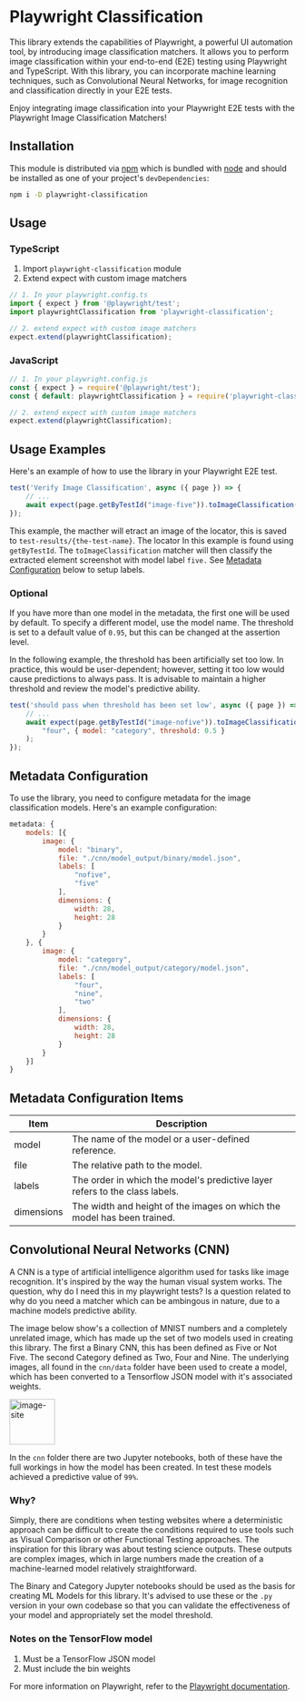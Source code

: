 # Playwright Classification 

This library extends the capabilities of Playwright, a powerful UI automation tool, by introducing image classification matchers. It allows you to perform image classification within your end-to-end (E2E) testing using Playwright and TypeScript. With this library, you can incorporate machine learning techniques, such as Convolutional Neural Networks, for image recognition and classification directly in your E2E tests.

Enjoy integrating image classification into your Playwright E2E tests with the Playwright Image Classification Matchers!

## Installation

This module is distributed via [npm](https://npmjs.com/) which is bundled with [node](https://nodejs.org/) and
should be installed as one of your project's `devDependencies`:

```bash
npm i -D playwright-classification
```

## Usage

### TypeScript
1. Import `playwright-classification` module
2. Extend expect with custom image matchers

```typescript
// 1. In your playwright.config.ts
import { expect } from '@playwright/test';
import playwrightClassification from 'playwright-classification';

// 2. extend expect with custom image matchers
expect.extend(playwrightClassification);
```

### JavaScript

```javascript
// 1. In your playwright.config.js
const { expect } = require('@playwright/test');
const { default: playwrightClassification } = require('playwright-classification');

// 2. extend expect with custom image matchers
expect.extend(playwrightClassification);
```

## Usage Examples

Here's an example of how to use the library in your Playwright E2E test.

```javascript
test('Verify Image Classification', async ({ page }) => {
    // ...
    await expect(page.getByTestId("image-five")).toImageClassification("five");
});
```

This example, the macther will etract an image of the locator, this is saved to `test-results/{the-test-name}`. The locator In this example is found using `getByTestId`. The `toImageClassification` matcher will then classify the extracted element screenshot with model label `five.` See [Metadata Configuration](#metadata-configuration) below to setup labels.

### Optional

If you have more than one model in the metadata, the first one will be used by default. To specify a different model, use the model name. The threshold is set to a default value of `0.95`, but this can be changed at the assertion level.

In the following example, the threshold has been artificially set too low. In practice, this would be user-dependent; however, setting it too low would cause predictions to always pass. It is advisable to maintain a higher threshold and review the model's predictive ability.

```javascript
test('should pass when threshold has been set low', async ({ page }) => {
    // ...
    await expect(page.getByTestId("image-nofive")).toImageClassification(
        "four", { model: "category", threshold: 0.5 }
    );
});
```

## Metadata Configuration

To use the library, you need to configure metadata for the image classification models. Here's an example configuration:

```javascript
metadata: {
    models: [{
        image: {
            model: "binary",
            file: "./cnn/model_output/binary/model.json",
            labels: [
                "nofive",
                "five"
            ],
            dimensions: {
                width: 28,
                height: 28
            }
        }
    }, {
        image: {
            model: "category",
            file: "./cnn/model_output/category/model.json",
            labels: [
                "four",
                "nine",
                "two"
            ],
            dimensions: {
                width: 28,
                height: 28
            }
        }
    }]
}
```

## Metadata Configuration Items

| Item         | Description                                                |
|-------------- | ---------------------------------------------------------- |
| model        | The name of the model or a user-defined reference.         |
| file         | The relative path to the model.                             |
| labels       | The order in which the model's predictive layer refers to the class labels. |
| dimensions   | The width and height of the images on which the model has been trained. |


## Convolutional Neural Networks (CNN)

A CNN is a type of artificial intelligence algorithm used for tasks like image recognition. It's inspired by the way the human visual system works. The question, why do I need this in my playwright tests? Is a question related to why do you need a matcher which can be ambingous in nature, due to a machine models predictive ability.

The image below show's a collection of MNIST numbers and a completely unrelated image, which has made up the set of two models used in creating this library. The first a Binary CNN, this has been defined as Five or Not Five. The second Category defined as Two, Four and Nine. The underlying images, all found in the `cnn/data` folder have been used to create a model, which has been converted to a Tensorflow JSON model with it's associated weights. 

<img
    height="80"
    width="80"
    alt="image-site"
    src="./doc/image-site.png"
  />

In the `cnn` folder there are two Jupyter notebooks, both of these have the full workings in how the model has been created. In test these models achieved a predictive value of `99%`. 

### Why?

Simply, there are conditions when testing websites where a deterministic approach can be difficult to create the conditions required to use tools such as Visual Comparison or other Functional Testing approaches. The inspiration for this library was about testing science outputs. These outputs are complex images, which in large numbers made the creation of a machine-learned model relatively straightforward.

The Binary and Category Jupyter notebooks should be used as the basis for creating ML Models for this library. It's advised to use these or the `.py` version in your own codebase so that you can validate the effectiveness of your model and appropriately set the model threshold.

### Notes on the TensorFlow model

1. Must be a TensorFlow JSON model
2. Must include the bin weights

For more information on Playwright, refer to the [Playwright documentation](https://playwright.dev/).
